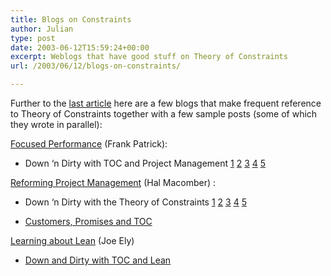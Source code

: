 ```yaml
---
title: Blogs on Constraints
author: Julian
type: post
date: 2003-06-12T15:59:24+00:00
excerpt: Weblogs that have good stuff on Theory of Constraints
url: /2003/06/12/blogs-on-constraints/

---
```

Further to the [last article][1] here are a few blogs that make frequent reference to Theory of Constraints together with a few sample posts (some of which they wrote in parallel):

[Focused Performance][2] (Frank Patrick):

* Down &#8216;n Dirty with TOC and Project Management [1][3] [2][4] [3][5] [4][6] [5][7]

[Reforming Project Management][8] (Hal Macomber) :

* Down &#8216;n Dirty with the Theory of Constraints [1][9] [2][10] [3][11] [4][12] [5][13]

* [Customers, Promises and TOC][14]

[Learning about Lean][15] (Joe Ely)

* [Down and Dirty with TOC and Lean][16]

 [1]: https://www.synesthesia.co.uk/blog/archives/constraints/000162.php
 [2]: https://www.focusedperformance.com/blogger.html
 [3]: https://www.focusedperformance.com/2003_04_01_blarch.html#200142061
 [4]: https://www.focusedperformance.com/2003_04_01_blarch.html#200147100
 [5]: https://www.focusedperformance.com/2003_04_01_blarch.html#200153001
 [6]: https://www.focusedperformance.com/2003_04_01_blarch.html#200158350
 [7]: https://www.focusedperformance.com/2003_04_01_blarch.html#200163678
 [8]: https://weblog.halmacomber.com/
 [9]: https://halmacomber.com/jammin/2003_04_13_archive.html#200141919
 [10]: https://weblog.halmacomber.com/2003_04_13_archive.html#200146916
 [11]: https://weblog.halmacomber.com/2003_04_13_archive.html#200152502
 [12]: https://weblog.halmacomber.com/2003_04_13_archive.html#200157736
 [13]: https://weblog.halmacomber.com/2003_04_13_archive.html#200163600
 [14]: https://weblog.halmacomber.com/2003_04_13_archive.html#200167764
 [15]: https://joeelylean.blogspot.com/
 [16]: https://joeelylean.blogspot.com/2003_04_13_joeelylean_archive.html#200142178